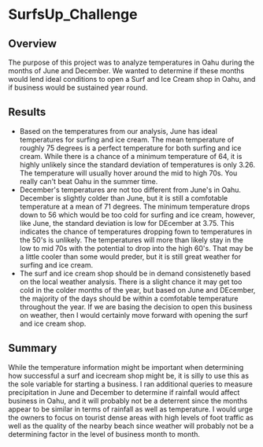 # SurfsUp_Challenge
## Overview

The purpose of this project was to analyze temperatures in Oahu during the months of June and December.  We wanted to determine if these months would lend ideal conditions to open a Surf and Ice Cream shop in Oahu, and if business would be sustained year round. 

## Results

* Based on the temperatures from our analysis, June has ideal temperatures for surfing and ice cream. The mean temperature of roughly 75 degrees is a perfect temperature for both surfing and ice cream.  While there is a chance of a minimum temperature of 64, it is highly unlikely since the standard deviation of temperatures is only 3.26.  The temperature will usually hover around the mid to high 70s.  You really can't beat Oahu in the summer time.
* December's temperatures are not too different from June's in Oahu. December is slightly colder than June, but it is still a comfotable temperature at a mean of 71 degrees.  The minimum temperature drops down to 56 which would be too cold for surfing and ice cream, however, like June, the standard deviation is low for DEcember at 3.75.  This indicates the chance of temperatures dropping fown to temperatures in the 50's is unlikely.  The temperatures will more than likely stay in the low to mid 70s with the potential to drop into the high 60's.  That may be a little cooler than some would preder, but it is still great weather for surfing and ice cream.
* The surf and ice cream shop should be in demand consistenetly based on the local weather analysis.  There is a slight chance it may get too cold in the colder months of the year, but based on June and DEcember, the majority of the days should be within a comfotable temperature throughout the year.  If we are basing the decision to open this business on weather, then I would certainly move forward with opening the surf and ice cream shop.

## Summary

While the temperature information might be important when determining how successful a surf and icecream shop might be, it is silly to use this as the sole variable for starting a business.  I ran additional queries to measure precipitation in June and December to determine if rainfall would affect business in Oahu, and it will probably not be a deterrent since the months appear to be similar in terms of rainfall as well as temperature.  I would urge the owners to focus on tourist dense areas with high levels of foot traffic as well as the quality of the nearby beach since weather will probably not be a determining factor in the level of business month to month.  
